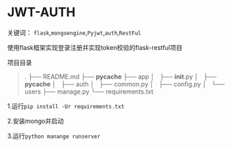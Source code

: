 # JWT-AUTH

关键词： `flask`,`mongoengine`,`Pyjwt`,`auth`,`RestFul`		



使用flask框架实现登录注册并实现token校验的flask-restful项目

项目目录

> .
> ├── README.md
> ├── __pycache__
> ├── app
> │   ├── __init__.py
> │   ├── __pycache__
> │   ├── auth
> │   ├── common.py
> │   ├── config.py
> │   └── users
> ├── manage.py
> └── requirements.txt

1.运行`pip install -Ur requirements.txt`

2.安装mongo并启动

3.运行`python manange runserver`